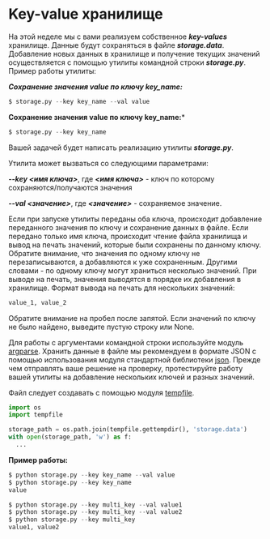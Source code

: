 Key-value хранилище<a name="TOP"></a>
===================

На этой неделе мы с вами реализуем собственное ***key-values*** хранилище. Данные будут сохраняться в файле ***storage.data***. Добавление новых данных в хранилище и получение текущих значений осуществляется с помощью утилиты командной строки ***storage.py***. Пример работы утилиты:  

***Сохранение значения value по ключу key_name:***  

```Python
$ storage.py --key key_name --val value
```

**Сохранение значения value по ключу key_name:***  

```Python
$ storage.py --key key_name
```

Вашей задачей будет написать реализацию утилиты ***storage.py***.

Утилита может вызваться со следующими параметрами:

***--key <имя ключа>***, где ***<имя ключа>*** - ключ по которому сохраняются/получаются значения

***--val <значение>***, где ***<значение>*** - сохраняемое значение.

Если при запуске утилиты переданы оба ключа, происходит добавление переданного значения по ключу и сохранение данных в файле. Если передано только имя ключа, происходит чтение файла хранилища и вывод на печать значений, которые были сохранены по данному ключу. Обратите внимание, что значения по одному ключу не перезаписываются, а добавляются к уже сохраненным. Другими словами - по одному ключу могут храниться несколько значений. При выводе на печать, значения выводятся в порядке их добавления в хранилище. Формат вывода на печать для нескольких значений:  

```Python
value_1, value_2
```

Обратите внимание на пробел после запятой. Если значений по ключу не было найдено, выведите пустую строку или None.

Для работы с аргументами командной строки используйте модуль [argparse](https://docs.python.org/3/howto/argparse.html/ "argparse"). Хранить данные в файле мы рекомендуем в формате JSON с помощью использования модуля стандартной библиотеки [json](https://docs.python.org/3/library/json.html/ "json"). Прежде чем отправлять ваше решение на проверку, протестируйте работу вашей утилиты на добавление нескольких ключей и разных значений.

Файл следует создавать с помощью модуля [tempfile](https://docs.python.org/3/library/tempfile.html/ "tempfile"). 

```Python
import os
import tempfile

storage_path = os.path.join(tempfile.gettempdir(), 'storage.data')
with open(storage_path, 'w') as f:
  ...
```

**Пример работы:**

```Python
$ python storage.py --key key_name --val value
$ python storage.py --key key_name
value

$ python storage.py --key multi_key --val value1
$ python storage.py --key multi_key --val value2
$ python storage.py --key multi_key
value1, value2
```
